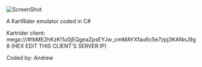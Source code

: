 ![ScreenShot](https://lh5.ggpht.com/lDI7OzFXNdG3Nl9z--q4Zo-7I6e5-e5ndYjaOe4l5CdJO8nx8r-x3mFmksss6tno7Us=w300)

A KartRider emulator coded in C#

Kartrider client: mega:///#!bME2hKzK!1u0jEQgeaZpsEYJw_cmMAYXfau6c5e7zpj3KANnJ9g8
(HEX EDIT THIS CLIENT'S SERVER IP)

Coded by: Andrew
